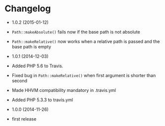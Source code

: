Changelog
=========

* 1.0.2 (2015-01-12)

 * `Path::makeAbsolute()` fails now if the base path is not absolute
 * `Path::makeRelative()` now works when a relative path is passed and the base
   path is empty

* 1.0.1 (2014-12-03)

 * Added PHP 5.6 to Travis.
 * Fixed bug in `Path::makeRelative()` when first argument is shorter than second
 * Made HHVM compatibility mandatory in .travis.yml
 * Added PHP 5.3.3 to travis.yml

* 1.0.0 (2014-11-26)

 * first release
